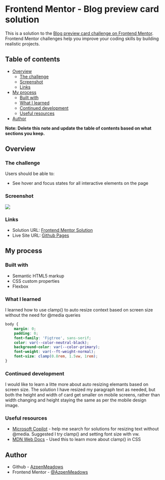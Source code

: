 # Frontend Mentor - Blog preview card solution

This is a solution to the [Blog preview card challenge on Frontend Mentor](https://www.frontendmentor.io/challenges/blog-preview-card-ckPaj01IcS). Frontend Mentor challenges help you improve your coding skills by building realistic projects. 

## Table of contents

- [Overview](#overview)
  - [The challenge](#the-challenge)
  - [Screenshot](#screenshot)
  - [Links](#links)
- [My process](#my-process)
  - [Built with](#built-with)
  - [What I learned](#what-i-learned)
  - [Continued development](#continued-development)
  - [Useful resources](#useful-resources)
- [Author](#author)

**Note: Delete this note and update the table of contents based on what sections you keep.**

## Overview

### The challenge

Users should be able to:

- See hover and focus states for all interactive elements on the page

### Screenshot

![](./screenshot.png)

### Links

- Solution URL: [Frontend Mentor Solution](https://www.frontendmentor.io/solutions/blog-preview-card-using-html-css-cUJXIObK-s)
- Live Site URL: [Github Pages](https://azpenmeadows.github.io/fm-blog-preview-card/)

## My process

### Built with

- Semantic HTML5 markup
- CSS custom properties
- Flexbox

### What I learned

I learned how to use clamp() to auto resize context based on screen size without the need for @media queries


```css
body {
    margin: 0;
    padding: 0;
    font-family: 'Figtree', sans-serif;
    color: var(--color-neutral-black);
    background-color: var(--color-primary);
    font-weight: var(--ft-weight-normal);
    font-size: clamp(0.8rem, 1.5vw, 1rem);
}
```

### Continued development

I would like to learn a litte more about auto resizing elemants based on screen size. The solution I have resized my paragraph text as needed, but both the height and width of card get smaller on mobile screens, rather than width changing and height staying the same as per the mobile design image.

### Useful resources

- [Microsoft Copilot](bing.com) - help me search for solutions for resizing text without @media. Suggested I try clamp() and setting font size with vw.
- [MDN Web Docs]([https://www.example.com](https://developer.mozilla.org/en-US/docs/Web/CSS/clamp)) - Used this to learn more about clamp() in CSS

## Author

- Github - [AzpenMeadows](https://github.com/AzpenMeadows)
- Frontend Mentor - [@AzpenMeadows](https://www.frontendmentor.io/profile/AzpenMeadows)
